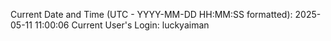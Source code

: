 Current Date and Time (UTC - YYYY-MM-DD HH:MM:SS formatted): 2025-05-11 11:00:06
Current User's Login: luckyaiman
